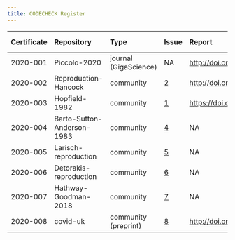 ```yaml
---
title: CODECHECK Register
---
```


|Certificate |Repository                 |Type                  |Issue                                                  |Report                                 |Check date |
|:-----------|:--------------------------|:---------------------|:---|:--------------------------------------|:----------|
|2020-001    |Piccolo-2020               |journal (GigaScience) |NA                                                     |http://doi.org/10.5281/zenodo.3674056  |2019-02-14 |
|2020-002    |Reproduction-Hancock       |community             |[2](https://github.com/codecheckers/register/issues/2) |http://doi.org/10.5281/zenodo.3750741  |2020-04-13 |
|2020-003    |Hopfield-1982              |community             |[1](https://github.com/codecheckers/register/issues/1) |https://doi.org/10.5281/zenodo.3741797 |2020-04-06 |
|2020-004    |Barto-Sutton-Anderson-1983 |community             |[4](https://github.com/codecheckers/register/issues/4) |NA                                     |NA         |
|2020-005    |Larisch-reproduction       |community             |[5](https://github.com/codecheckers/register/issues/5) |NA                                     |NA         |
|2020-006    |Detorakis-reproduction     |community             |[6](https://github.com/codecheckers/register/issues/6) |NA                                     |NA         |
|2020-007    |Hathway-Goodman-2018       |community             |[7](https://github.com/codecheckers/register/issues/7) |NA                                     |NA         |
|2020-008    |covid-uk                   |community (preprint)  |[8](https://github.com/codecheckers/register/issues/8) |http://doi.org/10.5281/zenodo.3746024  |2020-04-09 |
